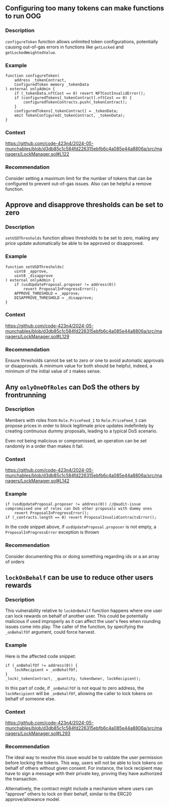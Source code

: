 
## Configuring too many tokens can make functions to run OOG
### Description
`configureToken` function allows unlimited token configurations, potentially causing out-of-gas errors in functions like `getLocked` and `getLockedWeightedValue`.

### Example
```solidity
function configureToken(
    address _tokenContract,
    ConfiguredToken memory _tokenData
) external onlyAdmin {
    if (_tokenData.nftCost == 0) revert NFTCostInvalidError();
    if (configuredTokens[_tokenContract].nftCost == 0) {
        configuredTokenContracts.push(_tokenContract);
    }
    configuredTokens[_tokenContract] = _tokenData;
    emit TokenConfigured(_tokenContract, _tokenData);
}
```

### Context
https://github.com/code-423n4/2024-05-munchables/blob/d3db85c1c584fd226315ebfb6c4a085e44a8806a/src/managers/LockManager.sol#L122

### Recommendation
Consider setting a maximum limit for the number of tokens that can be configured to prevent out-of-gas issues. Also can be helpful a remove function.

## Approve and disapprove thresholds can be set to zero
### Description
`setUSDThresholds` function allows thresholds to be set to zero, making any price update automatically be able to be approved or disapproved.

### Example
```solidity
function setUSDThresholds(
    uint8 _approve,
    uint8 _disapprove
) external onlyAdmin {
    if (usdUpdateProposal.proposer != address(0))
        revert ProposalInProgressError();
    APPROVE_THRESHOLD = _approve;
    DISAPPROVE_THRESHOLD = _disapprove;
}
```

### Context
https://github.com/code-423n4/2024-05-munchables/blob/d3db85c1c584fd226315ebfb6c4a085e44a8806a/src/managers/LockManager.sol#L129

### Recommendation
Ensure thresholds cannot be set to zero or one to avoid automatic approvals or disapprovals. A minimum value for both should be helpful, indeed, a minimum of the initial value of `3` makes sense.

## Any `onlyOneOfRoles` can DoS the others by frontrunning

### Description
Members with roles from `Role.PriceFeed_1` to `Role.PriceFeed_5` can propose prices in order to block legitimate price updates indefinitely by creating continuous dummy proposals, leading to a typical DoS scenario.

Even not being malicious or compromissed, an operation can be set randomly in a order than makes it fail.

### Context
https://github.com/code-423n4/2024-05-munchables/blob/d3db85c1c584fd226315ebfb6c4a085e44a8806a/src/managers/LockManager.sol#L142

### Example
```solidity
if (usdUpdateProposal.proposer != address(0)) //@audit-issue compromissed one of roles can DoS other proposals with dummy ones
    revert ProposalInProgressError();
if (_contracts.length == 0) revert ProposalInvalidContractsError();
```
In the code snippet above, if `usdUpdateProposal.proposer` is not empty, a `ProposalInProgressError` exception is thrown

### Recommendation
Consider documenting this or doing something regarding ids or a an array of orders


## `lockOnBehalf` can be use to reduce other users rewards

### Description
This vulnerability relative to `lockOnBehalf` function happens where one user can lock rewards on behalf of another user. This could be potentially malicious if used improperly as it can affect the user's fees when rounding issues come into play. The caller of the function, by specifying the `_onBehalfOf` argument, could force harvest. 

### Example
Here is the affected code snippet:
```solidity
if (_onBehalfOf != address(0)) {
    lockRecipient = _onBehalfOf;
}
_lock(_tokenContract, _quantity, tokenOwner, lockRecipient);
```
In this part of code, if `_onBehalfOf` is not equal to zero address, the `lockRecipient` will be `_onBehalfOf`, allowing the caller to lock tokens on behalf of someone else.

### Context
https://github.com/code-423n4/2024-05-munchables/blob/d3db85c1c584fd226315ebfb6c4a085e44a8806a/src/managers/LockManager.sol#L293

### Recommendation
The ideal way to resolve this issue would be to validate the user permission before locking the tokens. This way, users will not be able to lock tokens on behalf of others without given consent. For instance, the lock recipient may have to sign a message with their private key, proving they have authorized the transaction. 

Alternatively, the contract might include a mechanism where users can “approve” others to lock on their behalf, similar to the ERC20 approve/allowance model.
